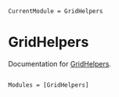 ```@meta
CurrentModule = GridHelpers
```

# GridHelpers

Documentation for [GridHelpers](https://github.com/serenity4/GridHelpers.jl).

```@index
```

```@autodocs
Modules = [GridHelpers]
```
